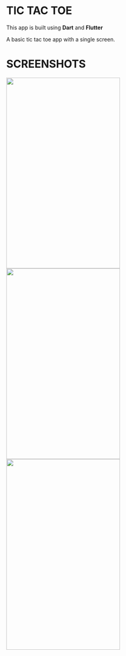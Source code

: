 # TIC TAC TOE

This app is built using **Dart** and **Flutter**

A basic tic tac toe app with a single screen.

# SCREENSHOTS
<img src = "https://user-images.githubusercontent.com/54992475/92732068-89735300-f393-11ea-8179-3dd0e9ddd834.png" width =300 height= 500/>

<img src = "https://user-images.githubusercontent.com/54992475/92732074-8bd5ad00-f393-11ea-9a7f-47017bbfb3cc.png" width = 300 height = 500>

<img src = "https://user-images.githubusercontent.com/54992475/92732070-8b3d1680-f393-11ea-80fd-6390277ad3cf.png" width = 300 height = 500/>
